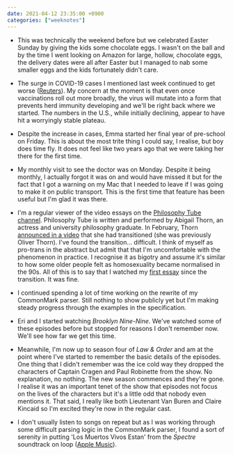 ```yaml
---
date: 2021-04-12 23:35:00 +0900
categories: ["weeknotes"]
---
```


- This was technically the weekend before but we celebrated Easter Sunday by giving the kids some chocolate eggs. I wasn't on the ball and by the time I went looking on Amazon for large, hollow, chocolate eggs, the delivery dates were all after Easter but I managed to nab some smaller eggs and the kids fortunately didn't care.

- The surge in COVID-19 cases I mentioned last week continued to get worse ([Reuters](https://www.reuters.com/article/us-health-coronavirus-tokyo-emergency-idUSKBN2BV0HT)). My concern at the moment is that even once vaccinations roll out more broadly, the virus will mutate into a form that prevents herd immunity developing and we'll be right back where we started. The numbers in the U.S., while initially declining, appear to have hit a worryingly stable plateau.

- Despite the increase in cases, Emma started her final year of pre-school on Friday. This is about the most trite thing I could say, I realise, but boy does time fly. It does not feel like two years ago that we were taking her there for the first time. 

- My monthly visit to see the doctor was on Monday. Despite it being monthly, I actually forgot it was on and would have missed it but for the fact that I got a warning on my Mac that I needed to leave if I was going to make it on public transport. This is the first time that feature has been useful but I'm glad it was there.

- I'm a regular viewer of the video essays on the  [Philosophy Tube channel](https://youtube.com/c/thephilosophytube). Philosophy Tube is written and performed by Abigail Thorn, an actress and university philosophy graduate. In February, Thorn [announced in a video](https://youtu.be/AITRzvm0Xtg) that she had transitioned (she was previously Oliver Thorn). I've found the transition… difficult. I think of myself as pro-trans in the abstract but admit that that I'm uncomfortable with the phenomenon in practice. I recognise it as bigotry and assume it's similar to how some older people felt as homosexuality became normalised in the 90s. All of this is to say that I watched my [first essay](https://youtu.be/m81q-ZkfBm0) since the transition. It was fine.

- I continued spending a lot of time working on the rewrite of my CommonMark parser. Still nothing to show publicly yet but I'm making steady progress through the examples in the specification.

- Eri and I started watching _Brooklyn Nine-Nine_. We've watched some of these episodes before but stopped for reasons I don't remember now. We'll see how far we get this time.

- Meanwhile, I'm now up to season four of _Law & Order_ and am at the point where I've started to remember the basic details of the episodes. One thing that I didn't remember was the ice cold way they dropped the characters of Captain Cragen and Paul Robinette from the show. No explanation, no nothing. The new season commences and they're gone. I realise it was an important tenet of the show that episodes not focus on the lives of the characters but it's a little odd that nobody even mentions it. That said, I really like both Lieutenant Van Buren and Claire Kincaid so I'm excited they're now in the regular cast.

- I don't usually listen to songs on repeat but as I was working through some difficult parsing logic in the CommonMark parser, I found a sort of serenity in putting 'Los Muertos Vivos Estan' from the _Spectre_ soundtrack on loop ([Apple Music](https://music.apple.com/us/album/los-muertos-vivos-estan-feat-tambuco/1440846171?i=1440846385)).
